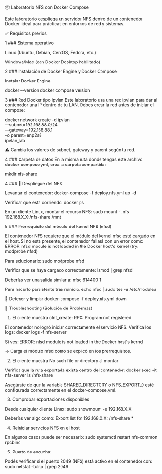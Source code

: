 📦 Laboratorio NFS con Docker Compose

Este laboratorio despliega un servidor NFS dentro de un contenedor Docker, ideal para prácticas en entornos de red y sistemas.

✅ Requisitos previos

1 ### Sistema operativo

Linux (Ubuntu, Debian, CentOS, Fedora, etc.)

Windows/Mac (con Docker Desktop habilitado)

2 ### Instalación de Docker Engine y Docker Compose

Instalar Docker Engine

docker --version
docker compose version

3 ### Red Docker tipo ipvlan
Este laboratorio usa una red ipvlan para dar al contenedor una IP dentro de tu LAN.
Debes crear la red antes de iniciar el compose:

docker network create -d ipvlan \
  --subnet=192.168.88.0/24 \
  --gateway=192.168.88.1 \
  -o parent=enp2s8 \
  ipvlan_lab

⚠️ Cambia los valores de subnet, gateway y parent según tu red.

4 ### Carpeta de datos
En la misma ruta donde tengas este archivo docker-compose.yml, crea la carpeta compartida:

mkdir nfs-share


4 ### 🚀 Despliegue del NFS

Levantar el contenedor:
docker-compose -f deploy.nfs.yml up -d

Verificar que está corriendo:
docker ps

En un cliente Linux, montar el recurso NFS:
sudo mount -t nfs 192.168.X.X:/nfs-share /mnt

5 ### Prerrequisito del módulo del kernel NFS (nfsd)

El contenedor NFS requiere que el módulo del kernel nfsd esté cargado en el host.
Si no está presente, el contenedor fallará con un error como:
	ERROR: nfsd module is not loaded in the Docker host's kernel (try: modprobe nfsd)

Para solucionarlo:
sudo modprobe nfsd

Verifica que se haya cargado correctamente:
lsmod | grep nfsd

Deberías ver una salida similar a:
nfsd                  614400  1

Para hacerlo persistente tras reinicio:
echo nfsd | sudo tee -a /etc/modules


🛑 Detener y limpiar
docker-compose -f deploy.nfs.yml down


🧰 Troubleshooting (Solución de Problemas)
1. El cliente muestra clnt_create: RPC: Program not registered

El contenedor no logró iniciar correctamente el servicio NFS.
Verifica los logs:
docker logs -f nfs-server

Si ves:
ERROR: nfsd module is not loaded in the Docker host's kernel

→ Carga el módulo nfsd como se explicó en los prerrequisitos.

2. El cliente muestra No such file or directory al montar

Verifica que la ruta exportada exista dentro del contenedor:
docker exec -it nfs-server ls /nfs-share

Asegúrate de que la variable SHARED_DIRECTORY o NFS_EXPORT_0 esté configurada correctamente en el docker-compose.yml.

3. Comprobar exportaciones disponibles

Desde cualquier cliente Linux:
sudo showmount -e 192.168.X.X

Deberías ver algo como:
Export list for 192.168.X.X:
/nfs-share *

4. Reiniciar servicios NFS en el host

En algunos casos puede ser necesario:
sudo systemctl restart nfs-common rpcbind

5. Puerto de escucha:

Podés verificar si el puerto 2049 (NFS) está activo en el contenedor con:
sudo netstat -tulnp | grep 2049



